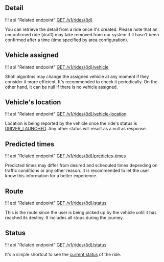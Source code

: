 ## Detail

!!! api "Related endpoint"
    [GET /v1/rides/{id}](https://app.swaggerhub.com/apis/Shotl-transportation/maas/1.0.0#/Ride/getRide)
    
You can retrieve the detail from a ride once it's created. Please note that an unconfirmed ride (draft)
may take removed from our system if it hasn't been confirmed after a time (time specified by area configuration).

## Vehicle assigned

!!! api "Related endpoint"
    [GET /v1/rides/{id}/vehicle](https://app.swaggerhub.com/apis/Shotl-transportation/maas/1.0.0#/Ride/getRideVehicle)
    
Shotl algoritms may change the assigned vehicle at any moment if they consider it more efficient. 
It's recommended to check it periodically. On the other hand, it can be null if there is no vehicle assigned.

## Vehicle's location

!!! api "Related endpoint"
    [GET /v1/rides/{id}/vehicle-location](https://app.swaggerhub.com/apis/Shotl-transportation/maas/1.0.0#/Ride/getRideVehicleLocation)
    
Location is being reported by the vehicle once the ride's status is [DRIVER_LAUNCHED](status-and-transitions.md). 
Any other status will result as a null as response.

## Predicted times

!!! api "Related endpoint"
    [GET /v1/rides/{id}/predictes-times](https://app.swaggerhub.com/apis/Shotl-transportation/maas/1.0.0#/Ride/getRidePredictedTimes)
    
Predicted times may differ from desired and scheduled times depending on traffic conditions or any other reason. 
It is recommended to let the user know this information for a better experience.

## Route

!!! api "Related endpoint"
    [GET /v1/rides/{id}/status](https://app.swaggerhub.com/apis/Shotl-transportation/maas/1.0.0#/Ride/getRideRoute)
    
This is the route since the user is being picked up by the vehicle until it has reached its destiny. 
It includes all stops during the journey.

## Status

!!! api "Related endpoint"
    [GET /v1/rides/{id}/status](https://app.swaggerhub.com/apis/Shotl-transportation/maas/1.0.0#/Ride/getRideStatus)
    
It's a simple shortcut to see the [current status](status-and-transitions.md) of the ride.

